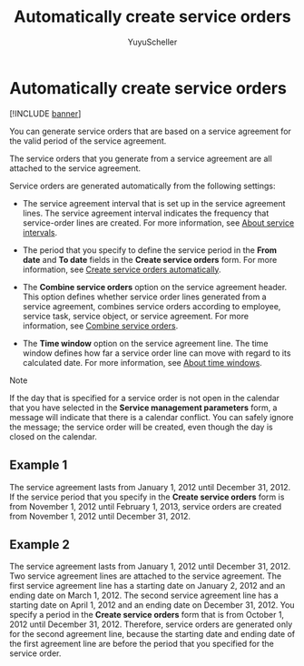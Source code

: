 ﻿---
# required metadata

title: Automatically create service orders  
description: You can generate service orders that are based on a service agreement for the valid period of the service agreement.
author: YuyuScheller
manager: AnnBe
ms.date: 04/30/2018
ms.topic: article
ms.prod: 
ms.service: dynamics-ax-applications
ms.technology: 

# optional metadata

ms.search.form: 
# ROBOTS: 
audience: Application User
# ms.devlang: 
ms.reviewer: yuyus
ms.search.scope: Core, Operations
# ms.tgt_pltfrm: 
ms.custom: 
ms.assetid: 
ms.search.region: Global
# ms.search.industry: 
ms.author: YuyuScheller
ms.search.validFrom: 2016-02-28
ms.dyn365.ops.version: AX 7.0.0

---

# Automatically create service orders 

[!INCLUDE [banner](../includes/banner.md)]



You can generate service orders that are based on a service agreement for the valid period of the service agreement.

The service orders that you generate from a service agreement are all attached to the service agreement.

Service orders are generated automatically from the following settings:

  - The service agreement interval that is set up in the service agreement lines. The service agreement interval indicates the frequency that service-order lines are created. For more information, see [About service intervals](about-service-intervals.md).

  - The period that you specify to define the service period in the **From date** and **To date** fields in the **Create service orders** form. For more information, see [Create service orders automatically](create-service-orders-automatically.md).

  - The **Combine service orders** option on the service agreement header. This option defines whether service order lines generated from a service agreement, combines service orders according to employee, service task, service object, or service agreement. For more information, see [Combine service orders](combine-service-orders.md).

  - The **Time window** option on the service agreement line. The time window defines how far a service order line can move with regard to its calculated date. For more information, see [About time windows](about-time-windows.md).


> [!NOTE]
> <P>If the day that is specified for a service order is not open in the calendar that you have selected in the <STRONG>Service management parameters</STRONG> form, a message will indicate that there is a calendar conflict. You can safely ignore the message; the service order will be created, even though the day is closed on the calendar.</P>



## Example 1

The service agreement lasts from January 1, 2012 until December 31, 2012. If the service period that you specify in the **Create service orders** form is from November 1, 2012 until February 1, 2013, service orders are created from November 1, 2012 until December 31, 2012.

## Example 2

The service agreement lasts from January 1, 2012 until December 31, 2012. Two service agreement lines are attached to the service agreement. The first service agreement line has a starting date on January 2, 2012 and an ending date on March 1, 2012. The second service agreement line has a starting date on April 1, 2012 and an ending date on December 31, 2012. You specify a period in the **Create service orders** form that is from October 1, 2012 until December 31, 2012. Therefore, service orders are generated only for the second agreement line, because the starting date and ending date of the first agreement line are before the period that you specified for the service order.

  


